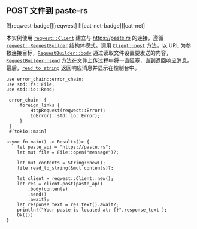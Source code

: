 ## POST 文件到 paste-rs

[![reqwest-badge]][reqwest] [![cat-net-badge]][cat-net]

本实例使用 [`reqwest::Client`] 建立与 https://paste.rs 的连接，遵循 [`reqwest::RequestBuilder`] 结构体模式。调用 [`Client::post`] 方法，以 URL 为参数连接目标，[`RequestBuilder::body`] 通过读取文件设置要发送的内容，[`RequestBuilder::send`] 方法在文件上传过程中将一直阻塞，直到返回响应消息。最后，[`read_to_string`] 返回响应消息并显示在控制台中。

```rust,edition2018,no_run
use error_chain::error_chain;
use std::fs::File;
use std::io::Read;

 error_chain! {
     foreign_links {
         HttpRequest(reqwest::Error);
         IoError(::std::io::Error);
     }
 }
 #[tokio::main]

async fn main() -> Result<()> {
    let paste_api = "https://paste.rs";
    let mut file = File::open("message")?;

    let mut contents = String::new();
    file.read_to_string(&mut contents)?;

    let client = reqwest::Client::new();
    let res = client.post(paste_api)
        .body(contents)
        .send()
        .await?;
    let response_text = res.text().await?;
    println!("Your paste is located at: {}",response_text );
    Ok(())
}
```

[`Client::post`]: https://docs.rs/reqwest/*/reqwest/struct.Client.html#method.post
[`read_to_string`]: https://doc.rust-lang.org/std/io/trait.Read.html#method.read_to_string
[`RequestBuilder::body`]: https://docs.rs/reqwest/*/reqwest/struct.RequestBuilder.html#method.body
[`RequestBuilder::send`]: https://docs.rs/reqwest/*/reqwest/struct.RequestBuilder.html#method.send
[`reqwest::Client`]: https://docs.rs/reqwest/*/reqwest/struct.Client.html
[`reqwest::RequestBuilder`]: https://docs.rs/reqwest/*/reqwest/struct.RequestBuilder.html
